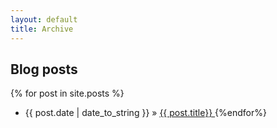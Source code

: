 ```yaml
---
layout: default
title: Archive
---
```


## Blog posts

{% for post in site.posts %}
  * {{ post.date | date_to_string }} &raquo; [ {{ post.title}} ]({{post.url}})
{%endfor%}
